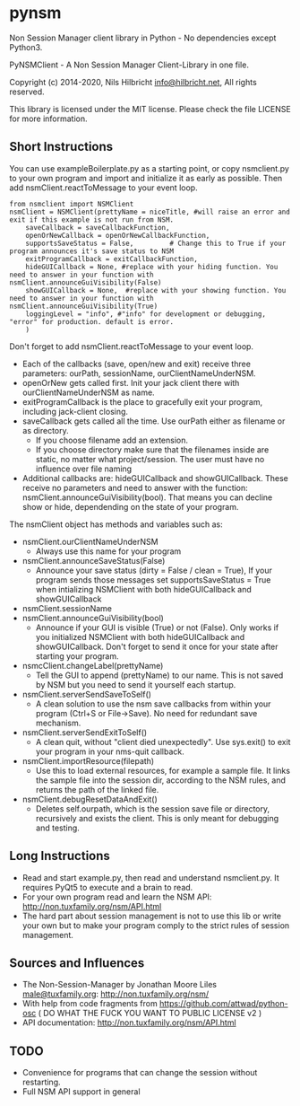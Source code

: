 # pynsm
Non Session Manager client library in Python - No dependencies except Python3.

PyNSMClient -  A Non Session Manager Client-Library in one file.

Copyright (c) 2014-2020, Nils Hilbricht <info@hilbricht.net>, All rights reserved.

This library is licensed under the MIT license. Please check the file LICENSE for more information.


## Short Instructions
You can use exampleBoilerplate.py as a starting point, or copy nsmclient.py to your own program and import and initialize it as early as possible.
Then add nsmClient.reactToMessage to your event loop.

    from nsmclient import NSMClient
    nsmClient = NSMClient(prettyName = niceTitle, #will raise an error and exit if this example is not run from NSM.
        saveCallback = saveCallbackFunction,
        openOrNewCallback = openOrNewCallbackFunction,
        supportsSaveStatus = False,         # Change this to True if your program announces it's save status to NSM
        exitProgramCallback = exitCallbackFunction,
        hideGUICallback = None, #replace with your hiding function. You need to answer in your function with nsmClient.announceGuiVisibility(False)
        showGUICallback = None,  #replace with your showing function. You need to answer in your function with nsmClient.announceGuiVisibility(True)
        loggingLevel = "info", #"info" for development or debugging, "error" for production. default is error.
        )


Don't forget to add nsmClient.reactToMessage to your event loop.

* Each of the callbacks (save, open/new and exit) receive three parameters: ourPath, sessionName, ourClientNameUnderNSM.
* openOrNew gets called first. Init your jack client there with ourClientNameUnderNSM as name.
* exitProgramCallback is the place to gracefully exit your program, including jack-client closing.
* saveCallback gets called all the time. Use ourPath either as filename or as directory.
    * If you choose filename add an extension.
    * If you choose directory make sure that the filenames inside are static, no matter what project/session. The user must have no influence over file naming
* Additional callbacks are: hideGUICallback and showGUICallback. These receive no parameters and need to answer with the function: nsmClient.announceGuiVisibility(bool). That means you can decline show or hide, dependending on the state of your program.


The nsmClient object has methods and variables such as:

* nsmClient.ourClientNameUnderNSM
  * Always use this name for your program
* nsmClient.announceSaveStatus(False)
  * Announce your save status (dirty = False / clean = True), If your program sends those messages set supportsSaveStatus = True when intializing NSMClient with both hideGUICallback and showGUICallback
* nsmClient.sessionName
* nsmClient.announceGuiVisibility(bool)
  * Announce if your GUI is visible (True) or not (False). Only works if you initialized NSMClient with both hideGUICallback and showGUICallback. Don't forget to send it once for your state after starting your program.
* nsmcClient.changeLabel(prettyName)
  * Tell the GUI to append (prettyName) to our name. This is not saved by NSM but you need to send it yourself each startup.
* nsmClient.serverSendSaveToSelf()
  * A clean solution to use the nsm save callbacks from within your program (Ctrl+S or File->Save). No need for redundant save mechanism.
* nsmClient.serverSendExitToSelf()
  * A clean quit, without "client died unexpectedly". Use sys.exit() to exit your program in your nms-quit callback.
* nsmClient.importResource(filepath)
  * Use this to load external resources, for example a sample file. It links the sample file into the session dir, according to the NSM rules, and returns the path of the linked file.
* nsmClient.debugResetDataAndExit()
  * Deletes self.ourpath, which is the session save file or directory, recursively and exists the client. This is only meant for debugging and testing.

## Long Instructions
* Read and start example.py, then read and understand nsmclient.py. It requires PyQt5 to execute and a brain to read.
* For your own program read and learn the NSM API: http://non.tuxfamily.org/nsm/API.html
* The hard part about session management is not to use this lib or write your own but to make your program comply to the strict rules of session management.

## Sources and Influences
* The Non-Session-Manager by Jonathan Moore Liles <male@tuxfamily.org>: http://non.tuxfamily.org/nsm/
* With help from code fragments from https://github.com/attwad/python-osc ( DO WHAT THE FUCK YOU WANT TO PUBLIC LICENSE v2 )
* API documentation: http://non.tuxfamily.org/nsm/API.html

## TODO
* Convenience for programs that can change the session without restarting.
* Full NSM API support in general

